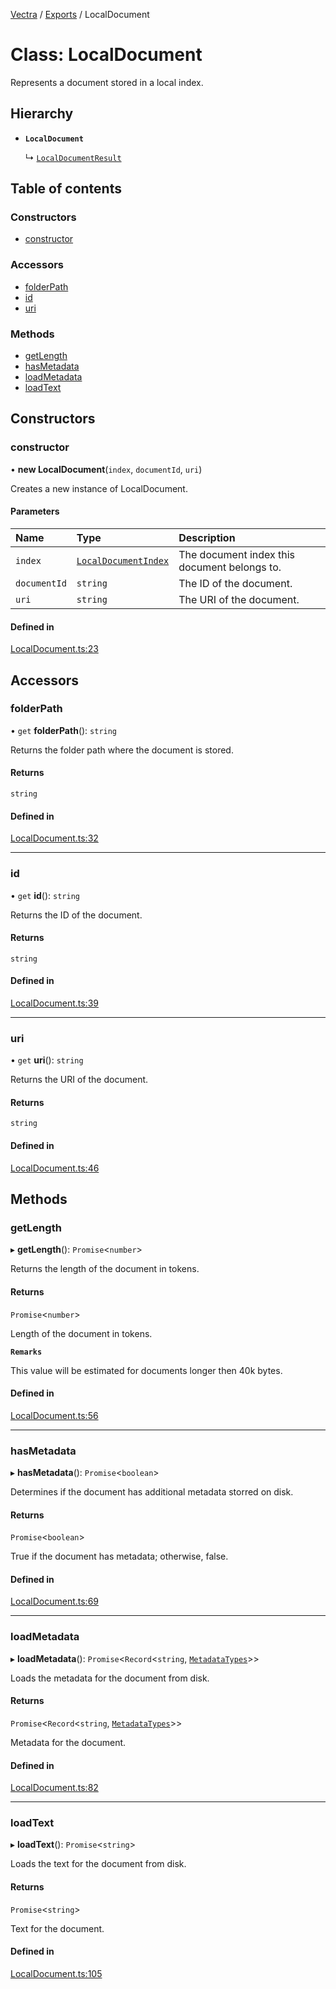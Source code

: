 [Vectra](../README.md) / [Exports](../modules.md) / LocalDocument

# Class: LocalDocument

Represents a document stored in a local index.

## Hierarchy

- **`LocalDocument`**

  ↳ [`LocalDocumentResult`](LocalDocumentResult.md)

## Table of contents

### Constructors

- [constructor](LocalDocument.md#constructor)

### Accessors

- [folderPath](LocalDocument.md#folderpath)
- [id](LocalDocument.md#id)
- [uri](LocalDocument.md#uri)

### Methods

- [getLength](LocalDocument.md#getlength)
- [hasMetadata](LocalDocument.md#hasmetadata)
- [loadMetadata](LocalDocument.md#loadmetadata)
- [loadText](LocalDocument.md#loadtext)

## Constructors

### constructor

• **new LocalDocument**(`index`, `documentId`, `uri`)

Creates a new instance of LocalDocument.

#### Parameters

| Name | Type | Description |
| :------ | :------ | :------ |
| `index` | [`LocalDocumentIndex`](LocalDocumentIndex.md) | The document index this document belongs to. |
| `documentId` | `string` | The ID of the document. |
| `uri` | `string` | The URI of the document. |

#### Defined in

[LocalDocument.ts:23](https://github.com/bartonmalow/vectra/blob/418123d/src/LocalDocument.ts#L23)

## Accessors

### folderPath

• `get` **folderPath**(): `string`

Returns the folder path where the document is stored.

#### Returns

`string`

#### Defined in

[LocalDocument.ts:32](https://github.com/bartonmalow/vectra/blob/418123d/src/LocalDocument.ts#L32)

___

### id

• `get` **id**(): `string`

Returns the ID of the document.

#### Returns

`string`

#### Defined in

[LocalDocument.ts:39](https://github.com/bartonmalow/vectra/blob/418123d/src/LocalDocument.ts#L39)

___

### uri

• `get` **uri**(): `string`

Returns the URI of the document.

#### Returns

`string`

#### Defined in

[LocalDocument.ts:46](https://github.com/bartonmalow/vectra/blob/418123d/src/LocalDocument.ts#L46)

## Methods

### getLength

▸ **getLength**(): `Promise`\<`number`\>

Returns the length of the document in tokens.

#### Returns

`Promise`\<`number`\>

Length of the document in tokens.

**`Remarks`**

This value will be estimated for documents longer then 40k bytes.

#### Defined in

[LocalDocument.ts:56](https://github.com/bartonmalow/vectra/blob/418123d/src/LocalDocument.ts#L56)

___

### hasMetadata

▸ **hasMetadata**(): `Promise`\<`boolean`\>

Determines if the document has additional metadata storred on disk.

#### Returns

`Promise`\<`boolean`\>

True if the document has metadata; otherwise, false.

#### Defined in

[LocalDocument.ts:69](https://github.com/bartonmalow/vectra/blob/418123d/src/LocalDocument.ts#L69)

___

### loadMetadata

▸ **loadMetadata**(): `Promise`\<`Record`\<`string`, [`MetadataTypes`](../modules.md#metadatatypes)\>\>

Loads the metadata for the document from disk.

#### Returns

`Promise`\<`Record`\<`string`, [`MetadataTypes`](../modules.md#metadatatypes)\>\>

Metadata for the document.

#### Defined in

[LocalDocument.ts:82](https://github.com/bartonmalow/vectra/blob/418123d/src/LocalDocument.ts#L82)

___

### loadText

▸ **loadText**(): `Promise`\<`string`\>

Loads the text for the document from disk.

#### Returns

`Promise`\<`string`\>

Text for the document.

#### Defined in

[LocalDocument.ts:105](https://github.com/bartonmalow/vectra/blob/418123d/src/LocalDocument.ts#L105)

